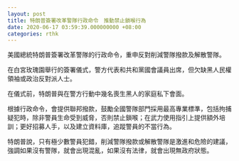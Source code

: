 ```yaml
---
layout: post
title: 特朗普簽署改革警隊行政命令　推動禁止鎖喉行為
date: 2020-06-17 03:59:39.000000000 +08:00
categories: rthk
---
```


美國總統特朗普簽署改革警隊的行政命令，重申反對削減警隊撥款及解散警隊。

在白宮玫瑰園舉行的簽署儀式，警方代表和共和黨國會議員出席，但欠缺黑人民權領袖或政治反對派人士。

在儀式前，特朗普與在警方行動中幾名喪生黑人的家庭私下會面。

根據行政命令，會提供聯邦撥款，鼓勵全國警隊部門採用最高專業標準，包括拘捕疑犯時，除非警員生命受到威脅，否則禁止鎖喉；在武力使用指引上提供額外培訓；更好招募人手，以及建立資料庫，追蹤警員的不當行為。

特朗普說，只有極少數警員犯錯，削減警隊撥款或解散警隊是激進和危險的建議，強調如果沒有警隊，就會出現混亂，如果沒有法律，就會出現無政府狀態。

